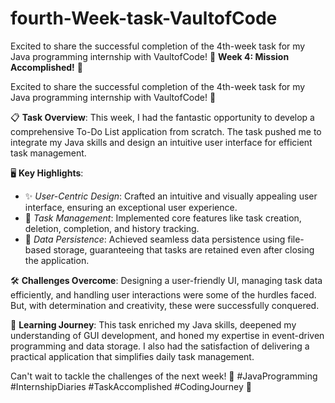 # fourth-Week-task-VaultofCode
Excited to share the successful completion of the 4th-week task for my Java programming internship with VaultofCode!
🚀 **Week 4: Mission Accomplished!** 🚀

Excited to share the successful completion of the 4th-week task for my Java programming internship with VaultofCode! 🎉

📋 **Task Overview**: This week, I had the fantastic opportunity to develop a comprehensive To-Do List application from scratch. The task pushed me to integrate my Java skills and design an intuitive user interface for efficient task management.

🖥️ **Key Highlights**:
- ✨ *User-Centric Design*: Crafted an intuitive and visually appealing user interface, ensuring an exceptional user experience.
- 📅 *Task Management*: Implemented core features like task creation, deletion, completion, and history tracking.
- 📁 *Data Persistence*: Achieved seamless data persistence using file-based storage, guaranteeing that tasks are retained even after closing the application.

🛠️ **Challenges Overcome**: Designing a user-friendly UI, managing task data efficiently, and handling user interactions were some of the hurdles faced. But, with determination and creativity, these were successfully conquered.

🚗 **Learning Journey**: This task enriched my Java skills, deepened my understanding of GUI development, and honed my expertise in event-driven programming and data storage. I also had the satisfaction of delivering a practical application that simplifies daily task management.

Can't wait to tackle the challenges of the next week! 💪
#JavaProgramming #InternshipDiaries #TaskAccomplished #CodingJourney 🌟
